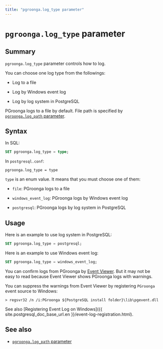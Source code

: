 ```yaml
---
title: "pgroonga.log_type parameter"
---
```


# `pgroonga.log_type` parameter

## Summary

`pgroonga.log_type` parameter controls how to log.

You can choose one log type from the followings:

  * Log to a file

  * Log by Windows event log

  * Log by log system in PostgreSQL

PGroonga logs to a file by default. File path is specified by [`pgroonga.log_path` parameter](log_path.html).

## Syntax

In SQL:

```sql
SET pgroonga.log_type = type;
```

In `postgresql.conf`:

```text
pgroonga.log_type = type
```

`type` is an enum value. It means that you must choose one of them:

  * `file`: PGroonga logs to a file

  * `windows_event_log`: PGroonga logs by Windows event log

  * `postgresql`: PGroonga logs by log system in PostgreSQL

## Usage

Here is an example to use log system in PostgreSQL:

```sql
SET pgroonga.log_type = postgresql;
```

Here is an example to use Windows event log:

```sql
SET pgroonga.log_type = windows_event_log;
```

You can confirm logs from PGroonga by [Event Viewer](http://windows.microsoft.com/en-us/windows/open-event-viewer). But it may not be easy to read because Event Viewer shows PGroonga logs with warnings.

You can suppress the warnings from Event Viewer by registering `PGroonga` event source to Windows:

```text
> regsvr32 /n /i:PGroonga ${PostgreSQL install folder}\lib\pgevent.dll
```

See also [Registering Event Log on Windows]({{ site.postgresql_doc_base_url.en }}/event-log-registration.html).

## See also

  * [`pgroonga.log_path` parameter](log_path.html)
